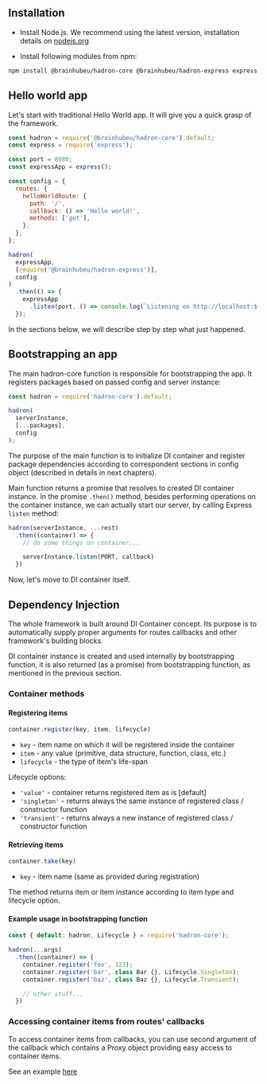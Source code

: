 ## Installation

- Install Node.js. We recommend using the latest version, installation details on [nodejs.org](https://nodejs.org)

- Install following modules from npm:

```bash
npm install @brainhubeu/hadron-core @brainhubeu/hadron-express express --save
```

## Hello world app

Let's start with traditional Hello World app. It will give you a quick grasp of the framework.

```javascript
const hadron = require('@brainhubeu/hadron-core').default;
const express = require('express');

const port = 8080;
const expressApp = express();

const config = {
  routes: {
    helloWorldRoute: {
      path: '/',
      callback: () => 'Hello world!',
      methods: ['get'],
    },
  },
};

hadron(
  expressApp,
  [require('@brainhubeu/hadron-express')],
  config
)
  .then(() => {
    expressApp
      .listen(port, () => console.log(`Listening on http://localhost:${port}`));
  });
```

In the sections below, we will describe step by step what just happened.

## Bootstrapping an app

The main hadron-core function is responsible for bootstrapping the app. It registers packages based on passed config and server instance:

```javascript
const hadron = require('hadron-core').default;

hadron(
  serverInstance,
  [...packages],
  config
);
```

The purpose of the main function is to initialize DI container and register package dependencies according to correspondent sections in config object (described in details in next chapters).

Main function returns a promise that resolves to created DI container instance. In the promise `.then()` method, besides performing operations on the container instance, we can actually start our server, by calling Express `listen` method:

```javascript
hadron(serverInstance, ...rest)
  .then((container) => {
    // do some things on container...

    serverInstance.listen(PORT, callback)
  })
```

Now, let's move to DI container itself.

## Dependency Injection

The whole framework is built around DI Container concept. Its purpose is to automatically supply proper arguments for routes callbacks and other framework's building blocks.

DI container instance is created and used internally by bootstrapping function, it is also returned (as a promise) from bootstrapping function, as mentioned in the previous section.

### Container methods

#### Registering items

```javascript
container.register(key, item, lifecycle)
```

- `key` - item name on which it will be registered inside the container
- `item` - any value (primitive, data structure, function, class, etc.)
- `lifecycle` - the type of item's life-span

Lifecycle options:

- `'value'` - container returns registered item as is [default]
- `'singleton'` - returns always the same instance of registered class / constructor function
- `'transient'` - returns always a new instance of registered class / constructor function

#### Retrieving items

```javascript
container.take(key)
```

- `key` - item name (same as provided during registration)

The method returns item or item instance according to item type and lifecycle option.

#### Example usage in bootstrapping function

```javascript
const { default: hadron, Lifecycle } = require('hadron-core');

hadron(...args)
  .then((container) => {
    container.register('foo', 123);
    container.register('bar', class Bar {}, Lifecycle.Singleton);
    container.register('baz', class Baz {}, Lifecycle.Transient);

    // other stuff...
  })
```

### Accessing container items from routes' callbacks

To access container items from callbacks, you can use second argument of the callback which contains a Proxy object providing easy access to container items.

See an example [here](../routing/#callback-with-the-usage-of-container-items)